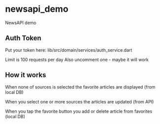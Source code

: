 # newsapi_demo

NewsAPI demo


## Auth Token

Put your token here:
lib/src/domain/services/auth_service.dart

Limit is 100 requests per day 
Also uncomment one - maybe it will work


## How it works

When none of sources is selected the favorite articles are displayed (from local DB)

When you select one or more sources the articles are updated (from API)

When you tap the favorite button you add or delete article from favorites (local DB)

